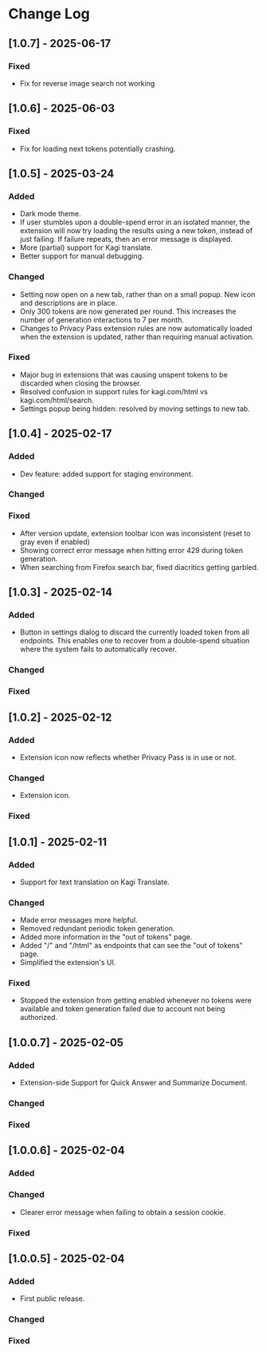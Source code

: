 
# Change Log

## [1.0.7] - 2025-06-17

### Fixed

- Fix for reverse image search not working


## [1.0.6] - 2025-06-03

### Fixed

- Fix for loading next tokens potentially crashing.

## [1.0.5] - 2025-03-24

### Added

- Dark mode theme.
- If user stumbles upon a double-spend error in an isolated manner, the extension will now try loading the results using a new token, instead of just failing. If failure repeats, then an error message is displayed.
- More (partial) support for Kagi translate.
- Better support for manual debugging.

### Changed

- Setting now open on a new tab, rather than on a small popup. New icon and descriptions are in place.
- Only 300 tokens are now generated per round. This increases the number of generation interactions to 7 per month.
- Changes to Privacy Pass extension rules are now automatically loaded when the extension is updated, rather than requiring manual activation.

### Fixed

- Major bug in extensions that was causing unspent tokens to be discarded when closing the browser.
- Resolved confusion in support rules for kagi.com/html vs kagi.com/html/search.
- Settings popup being hidden: resolved by moving settings to new tab.

## [1.0.4] - 2025-02-17

### Added

- Dev feature: added support for staging environment.

### Changed

### Fixed

- After version update, extension toolbar icon was inconsistent (reset to gray even if enabled)
- Showing correct error message when hitting error 429 during token generation.
- When searching from Firefox search bar, fixed diacritics getting garbled.

## [1.0.3] - 2025-02-14

### Added

- Button in settings dialog to discard the currently loaded token from all endpoints. This enables one to recover from a double-spend situation where the system fails to automatically recover.

### Changed

### Fixed

## [1.0.2] - 2025-02-12

### Added

- Extension icon now reflects whether Privacy Pass is in use or not.

### Changed

- Extension icon.

### Fixed

## [1.0.1] - 2025-02-11

### Added

- Support for text translation on Kagi Translate.

### Changed

- Made error messages more helpful.
- Removed redundant periodic token generation.
- Added more information in the "out of tokens" page.
- Added "/" and "/html" as endpoints that can see the "out of tokens" page.
- Simplified the extension's UI.

### Fixed

- Stopped the extension from getting enabled whenever no tokens were available and token generation failed due to account not being authorized.

## [1.0.0.7] - 2025-02-05

### Added

-   Extension-side Support for Quick Answer and Summarize Document.

### Changed

### Fixed

## [1.0.0.6] - 2025-02-04

### Added

### Changed
- Clearer error message when failing to obtain a session cookie.

### Fixed

## [1.0.0.5] - 2025-02-04

### Added

- First public release.

### Changed

### Fixed
